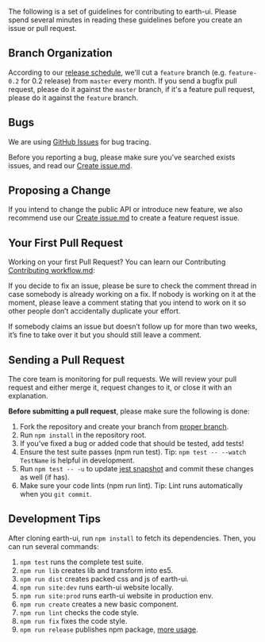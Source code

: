 The following is a set of guidelines for contributing to earth-ui. Please spend several minutes in reading these guidelines before you create an issue or pull request.

## Branch Organization

According to our [release schedule](https://ui.muwenzi.com/changelog), we'll cut a `feature` branch (e.g. `feature-0.2` for 0.2 release) from `master` every month. If you send a bugfix pull request, please do it against the `master` branch, if it's a feature pull request, please do it against the `feature` branch.

## Bugs

We are using [GitHub Issues](https://github.com/G-Explorer/earth-ui/issues) for bug tracing.

Before you reporting a bug, please make sure you've searched exists issues, and read our [Create issue.md](https://github.com/G-Explorer/earth-ui/wiki/Create-issue).

## Proposing a Change

If you intend to change the public API or introduce new feature, we also recommend use our [Create issue.md](https://github.com/G-Explorer/earth-ui/wiki/Create-issue) to create a feature request issue.

## Your First Pull Request

Working on your first Pull Request? You can learn our Contributing [Contributing workflow.md](https://github.com/G-Explorer/earth-ui/wiki/Contributing-workflow):

If you decide to fix an issue, please be sure to check the comment thread in case somebody is already working on a fix. If nobody is working on it at the moment, please leave a comment stating that you intend to work on it so other people don’t accidentally duplicate your effort.

If somebody claims an issue but doesn’t follow up for more than two weeks, it’s fine to take over it but you should still leave a comment.

## Sending a Pull Request

The core team is monitoring for pull requests. We will review your pull request and either merge it, request changes to it, or close it with an explanation.

**Before submitting a pull request**, please make sure the following is done:

1. Fork the repository and create your branch from [proper branch](#branch-organization).
1. Run `npm install` in the repository root.
1. If you’ve fixed a bug or added code that should be tested, add tests!
1. Ensure the test suite passes (npm run test). Tip: `npm test -- --watch TestName` is helpful in development.
1. Run `npm test -- -u` to update [jest snapshot](http://facebook.github.io/jest/docs/en/snapshot-testing.html#snapshot-testing-with-jest) and commit these changes as well (if has).
1. Make sure your code lints (npm run lint). Tip: Lint runs automatically when you `git commit`.

## Development Tips

After cloning earth-ui, run `npm install` to fetch its dependencies. Then, you can run several commands:

1. `npm test` runs the complete test suite.
1. `npm run lib` creates lib and transform into es5.
1. `npm run dist` creates packed css and js of earth-ui.
1. `npm run site:dev` runs earth-ui website locally.
1. `npm run site:prod` runs earth-ui website in production env.
1. `npm run create` creates a new basic component.
1. `npm run lint` checks the code style.
1. `npm run fix` fixes the code style.
1. `npm run release` publishes npm package, [more usage](https://github.com/conventional-changelog/standard-version).
